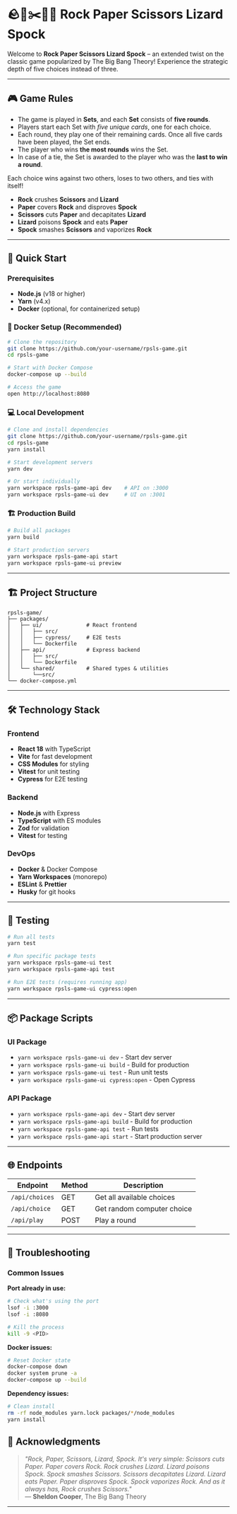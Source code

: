 # 🪨📄✂️🦎🖖 Rock Paper Scissors Lizard Spock

Welcome to **Rock Paper Scissors Lizard Spock** – an extended twist on the classic game popularized by The Big Bang Theory! Experience the strategic depth of five choices instead of three.

---

## 🎮 Game Rules

- The game is played in **Sets**, and each **Set** consists of **five rounds**.
- Players start each Set with _five unique cards_, one for each choice.
- Each round, they play one of their remaining cards. Once all five cards have been played, the Set ends.
- The player who wins **the most rounds** wins the Set.
- In case of a tie, the Set is awarded to the player who was the **last to win a round**.

Each choice wins against two others, loses to two others, and ties with itself!

- **Rock** crushes **Scissors** and **Lizard**
- **Paper** covers **Rock** and disproves **Spock**
- **Scissors** cuts **Paper** and decapitates **Lizard**
- **Lizard** poisons **Spock** and eats **Paper**
- **Spock** smashes **Scissors** and vaporizes **Rock**

---

## 🚀 Quick Start

### Prerequisites

- **Node.js** (v18 or higher)
- **Yarn** (v4.x)
- **Docker** (optional, for containerized setup)

### 🐳 Docker Setup (Recommended)

```bash
# Clone the repository
git clone https://github.com/your-username/rpsls-game.git
cd rpsls-game

# Start with Docker Compose
docker-compose up --build

# Access the game
open http://localhost:8080
```

### 💻 Local Development

```bash
# Clone and install dependencies
git clone https://github.com/your-username/rpsls-game.git
cd rpsls-game
yarn install

# Start development servers
yarn dev

# Or start individually
yarn workspace rpsls-game-api dev    # API on :3000
yarn workspace rpsls-game-ui dev     # UI on :3001
```

### 🏗️ Production Build

```bash
# Build all packages
yarn build

# Start production servers
yarn workspace rpsls-game-api start
yarn workspace rpsls-game-ui preview
```

---

## 🏗️ Project Structure

```
rpsls-game/
├── packages/
│   ├── ui/              # React frontend
│   │   ├── src/
│   │   ├── cypress/     # E2E tests
│   │   └── Dockerfile
│   ├── api/             # Express backend
│   │   ├── src/
│   │   └── Dockerfile
│   └── shared/          # Shared types & utilities
│       └──src/
└── docker-compose.yml
```

---

## 🛠️ Technology Stack

### Frontend

- **React 18** with TypeScript
- **Vite** for fast development
- **CSS Modules** for styling
- **Vitest** for unit testing
- **Cypress** for E2E testing

### Backend

- **Node.js** with Express
- **TypeScript** with ES modules
- **Zod** for validation
- **Vitest** for testing

### DevOps

- **Docker** & Docker Compose
- **Yarn Workspaces** (monorepo)
- **ESLint** & **Prettier**
- **Husky** for git hooks

---

## 🧪 Testing

```bash
# Run all tests
yarn test

# Run specific package tests
yarn workspace rpsls-game-ui test
yarn workspace rpsls-game-api test

# Run E2E tests (requires running app)
yarn workspace rpsls-game-ui cypress:open
```

---

## 📦 Package Scripts

### UI Package

- `yarn workspace rpsls-game-ui dev` - Start dev server
- `yarn workspace rpsls-game-ui build` - Build for production
- `yarn workspace rpsls-game-ui test` - Run unit tests
- `yarn workspace rpsls-game-ui cypress:open` - Open Cypress

### API Package

- `yarn workspace rpsls-game-api dev` - Start dev server
- `yarn workspace rpsls-game-api build` - Build for production
- `yarn workspace rpsls-game-api test` - Run tests
- `yarn workspace rpsls-game-api start` - Start production server

---

## 🌐 Endpoints

| Endpoint       | Method | Description                |
| -------------- | ------ | -------------------------- |
| `/api/choices` | GET    | Get all available choices  |
| `/api/choice`  | GET    | Get random computer choice |
| `/api/play`    | POST   | Play a round               |

---

## 🐛 Troubleshooting

### Common Issues

**Port already in use:**

```bash
# Check what's using the port
lsof -i :3000
lsof -i :8080

# Kill the process
kill -9 <PID>
```

**Docker issues:**

```bash
# Reset Docker state
docker-compose down
docker system prune -a
docker-compose up --build
```

**Dependency issues:**

```bash
# Clean install
rm -rf node_modules yarn.lock packages/*/node_modules
yarn install
```

## 🙏 Acknowledgments

> _"Rock, Paper, Scissors, Lizard, Spock. It's very simple: Scissors cuts Paper. Paper covers Rock. Rock crushes Lizard. Lizard poisons Spock. Spock smashes Scissors. Scissors decapitates Lizard. Lizard eats Paper. Paper disproves Spock. Spock vaporizes Rock. And as it always has, Rock crushes Scissors."_  
> — **Sheldon Cooper**, The Big Bang Theory

---
